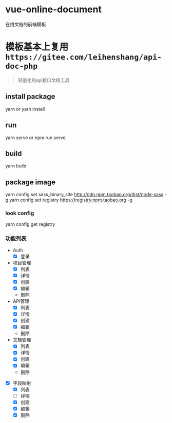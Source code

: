 # vue-online-document
在线文档的前端模板


# 模板基本上复用`https://gitee.com/leihenshang/api-doc-php`
> 轻量化的api接口文档工具

## install package
yarn  or yarn install

## run
yarn serve or npm run serve

## build
yarn build

## package image
yarn config set sass_binary_site http://cdn.npm.taobao.org/dist/node-sass -g
yarn config set registry https://registry.npm.taobao.org -g
### look config
yarn config get registry


### 功能列表
- Auth
	- [X] 登录
- 项目管理 
	- [X] 列表
	- [X] 详情
	- [X] 创建
	- [X] 编辑
	- 删除
- API管理 
	- [X] 列表
	- [X] 详情
	- [X] 创建
	- [X] 编辑
	- 删除
- 文档管理 
	- [X] 列表
	- [X] 详情
	- [X] 创建
	- [X] 编辑
	- 删除
- [X] 字段映射 
	- [X] 列表
	- [ ] ~~详情~~
	- [X] 创建
	- [X] 编辑
	- [X] 删除
